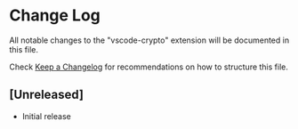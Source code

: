 # Change Log

All notable changes to the "vscode-crypto" extension will be documented in this file.

Check [Keep a Changelog](http://keepachangelog.com/) for recommendations on how to structure this file.

## [Unreleased]

- Initial release